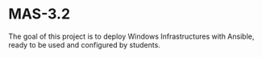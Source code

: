 # MAS-3.2

The goal of this project is to deploy Windows Infrastructures with Ansible, ready to be used and configured by students.